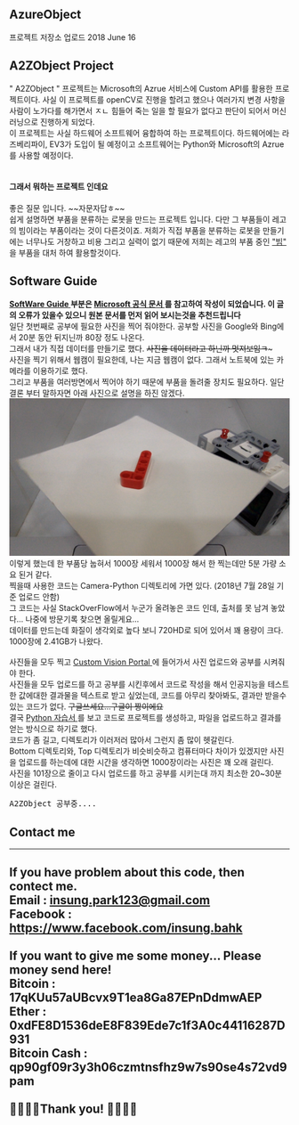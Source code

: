 ## AzureObject
프로젝트 저장소 업로드 
2018 June 16

## A2ZObject Project
" A2ZObject " 프로젝트는 Microsoft의 Azrue 서비스에 Custom API를 활용한 프로젝트이다. 사실 이 프로젝트를 openCV로 진행을 할려고 했으나 여러가지 변경 사항을 사람이 노가다를 해가면서 ㅈㄴ 힘들어 죽는 일을 할 필요가 없다고 판단이 되어서 머신 러닝으로 진행하게 되었다. </br>
이 프로젝트는 사실 하드웨어 소프트웨어 융합하여 하는 프로젝트이다. 하드웨어에는 라즈베리파이, EV3가 도입이 될 예정이고 소프트웨어는 Python와 Microsoft의 Azrue를 사용할 예정이다. </br>
</br>
<h4> 그래서 뭐하는 프로젝트 인데요 </h4>
좋은 질문 입니다. ~~자문자답ㅎ~~ </br>
쉽게 설명하면 부품을 분류하는 로봇을 만드는 프로젝트 입니다. 다만 그 부품들이 레고의 빔이라는 부품이라는 것이 다른것이죠. 저희가 직접 부품을 분류하는 로봇을 만들기에는 너무나도 거창하고 비용 그리고 실력이 없기 때문에 저희는 레고의 부품 중인 <a href=""> "빔" </a>을  부품을 대처 하여 활용할것이다. </br>

## Software Guide
<b> <u> SoftWare Guide </u> 부분은 <a href="https://docs.microsoft.com/ko-kr/azure/cognitive-services/custom-vision-service/python-tutorial"> Microsoft 공식 문서 </a> 를 참고하여 작성이 되었습니다. 이 글의 오류가 있을수 있으니 원본 문서를 먼저 읽어 보시는것을 추천드립니다 </b> </br>
일단 첫번째로 공부에 필요한 사진을 찍어 줘야한다. 공부할 사진을 Google와 Bing에서 20분 동안 뒤지닌까 80장 정도 나온다. </br>
그래서 내가 직접 데이터를 만들기로 했다. ~~사진을 데이터라고 하닌까 멋져보임ㅋ~~~ </br>
사진을 찍기 위해서 웹캠이 필요한데, 나는 지금 웹캠이 없다. 그래서 노트북에 있는 카메라를 이용하기로 했다. </br>
그리고 부품을 여러방면에서 찍어야 하기 때문에 부품을 돌려줄 장치도 필요하다. 일단 결론 부터 말하자면 아래 사진으로 설명을 하진 않겠다. 
![TestPic.png](https://github.com/insung3511/AzureObject/blob/master/bottom/opencv77.png)
이렇게 했는데 한 부품당 눕혀서 1000장 세워서 1000장 해서 한 찍는데만 5분 가량 소요 된거 같다. </br>
찍을때 사용한 코드는 Camera-Python 디렉토리에 가면 있다. (2018년 7월 28일 기준 업로드 안함) </br>
그 코드는 사실 StackOverFlow에서 누군가 올려놓은 코드 인데, 출처를 못 남겨 놓았다... 나중에 방문기록 찾으면 올릴게요... </br>
데이터를 만드는데 화질이 생각외로 높다 보니 720HD로 되어 있어서 꽤 용량이 크다. 1000장에 2.41GB가 나왔다. </br>
</br>
사진들을 모두 찍고 <a href="https://customvision.ai"> Custom Vision Portal </a>에 들어가서 사진 업로드와 공부를 시켜줘야 한다. </br>
사진들을 모두 업로드를 하고 공부를 시킨후에서 코드로 작성을 해서 인공지능을 테스트한 값에대한 결과물을 텍스트로 받고 싶었는데, 코드를 아무리 찾아봐도, 결과만 받을수 있는 코드가 없다. ~~구글쓰세요...구글이 짱이에요~~ </br>
결국 <a href="https://docs.microsoft.com/ko-kr/azure/cognitive-services/custom-vision-service/python-tutorial"> Python 자습서 </a>를 보고 코드로 프로젝트를 생성하고, 파일을 업로드하고 결과를 얻는 방식으로 하기로 했다. </br>
코드가 좀 길고, 디렉토리가 이러저러 많아서 그런지 좀 많이 헷갈린다. </br>
Bottom 디렉토리와, Top 디렉토리가 비슷비슷하고 컴퓨터마다 차이가 있겠지만 사진을 업로드를 하는데에 대한 시간을 생각하면 1000장이라는 사진은 꽤 오래 걸린다. </br>
사진을 101장으로 줄이고 다시 업로드를 하고 공부를 시키는대 까지 최소한 20~30분 이상은 걸린다. </br> 

<pre>
A2ZObject 공부중....
</pre>

## Contact me
----------------------------------------
If you have problem about this code, then contect me. </br>
Email : insung.park123@gmail.com </br>
Facebook : https://www.facebook.com/insung.bahk </br>
</br>
If you want to give me some money... Please money send here! </br>
Bitcoin : 17qKUu57aUBcvx9T1ea8Ga87EPnDdmwAEP </br>
Ether : 0xdFE8D1536deE8F839Ede7c1f3A0c44116287D931  
Bitcoin Cash : qp90gf09r3y3h06czmtnsfhz9w7s90se4s72vd9pam </br> 
</br>
🙇‍♀️👾🤩Thank you! 🤩👾🙇‍♂️ 
----------------------------------------
